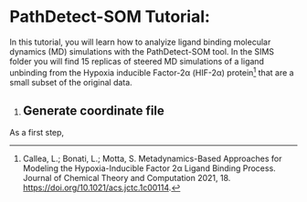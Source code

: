 # PathDetect-SOM Tutorial: 

In this tutorial, you will learn how to analyize ligand binding molecular dynamics (MD) simulations with the PathDetect-SOM tool.
In the SIMS folder you will find 15 replicas of steered MD simulations of a ligand unbinding from the Hypoxia inducible Factor-2α (HIF-2α) protein[^1] that are a small subset of the original data. 

1. ## **Generate coordinate file**

As a first step, 









[^1]: Callea, L.; Bonati, L.; Motta, S. Metadynamics-Based Approaches for Modeling the Hypoxia-Inducible Factor 2α Ligand Binding Process. Journal of Chemical Theory and Computation 2021, 18. https://doi.org/10.1021/acs.jctc.1c00114.
